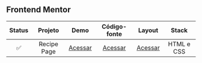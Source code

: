 ## Frontend Mentor


| Status | Projeto | Demo | Código-fonte | Layout | Stack |
| :---: | :---:   | :---:  | :---:  | :---: | :---:     |
| ✅ | Recipe Page | [Acessar](https://mateusskv9.github.io/frontend-mentor/recipe-page/) | [Acessar](./recipe-page/) | [Acessar](https://www.frontendmentor.io/challenges/recipe-page-KiTsR8QQKm) | HTML e CSS |



